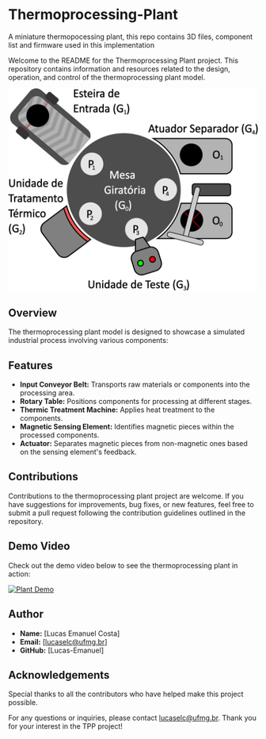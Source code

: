 # Thermoprocessing-Plant
A miniature thermopocessing plant, this repo contains 3D files, component list and firmware used in this implementation

Welcome to the README for the Thermoprocessing Plant project. This repository contains information and resources related to the design, operation, and control of the thermoprocessing plant model.

![plant_diagram](https://github.com/lacsed/Thermoprocessing-Plant/blob/main/pictures/diagrama_planta.png)

## Overview
The thermoprocessing plant model is designed to showcase a simulated industrial process involving various components:

## Features
- **Input Conveyor Belt:** Transports raw materials or components into the processing area.
- **Rotary Table:** Positions components for processing at different stages.
- **Thermic Treatment Machine:** Applies heat treatment to the components.
- **Magnetic Sensing Element:** Identifies magnetic pieces within the processed components.
- **Actuator:** Separates magnetic pieces from non-magnetic ones based on the sensing element's feedback.

## Contributions
Contributions to the thermoprocessing plant project are welcome. If you have suggestions for improvements, bug fixes, or new features, feel free to submit a pull request following the contribution guidelines outlined in the repository.

## Demo Video
Check out the demo video below to see the thermoprocessing plant in action:

[![Plant Demo](https://i.ytimg.com/an_webp/k9jxNk2qpIw/mqdefault_6s.webp?du=3000&sqp=CJy4kLIG&rs=AOn4CLBSkjjoL-eooDa_c5ThXoHqJ02qlQ)](https://youtu.be/k9jxNk2qpIw?si=T5pjBfbmDiznJSXw)


## Author
- **Name:** [Lucas Emanuel Costa]
- **Email:** [lucaselc@ufmg.br]
- **GitHub:** [Lucas-Emanuel]

## Acknowledgements
Special thanks to all the contributors who have helped make this project possible.

For any questions or inquiries, please contact [lucaselc@ufmg.br](mailto:lucaselc@ufmg.br). Thank you for your interest in the TPP project!
